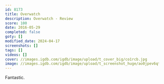 ```yaml
---
id: 8173
title: Overwatch
description: Overwatch - Review
score: 100
date: 2016-05-29
completed: false
goty: []
modified_date: 2024-04-17
screenshots: []
tags: []
videos: []
cover: //images.igdb.com/igdb/image/upload/t_cover_big/co1rcb.jpg
image: //images.igdb.com/igdb/image/upload/t_screenshot_huge/ao0jpev6qtvqlftjlhv5.jpg
---
```

Fantastic.